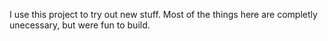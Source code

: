 I use this project to try out new stuff. Most of the things here are completly unecessary, but were fun to build.
